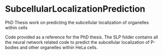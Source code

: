 # SubcellularLocalizationPrediction
PhD Thesis work on predicting the subcellular localization of organelles within cells

Code provided as a reference for the PhD thesis.
The SLP folder contains all the neural network related code to predict the
subcellular localization of P-bodies and other organelles within HeLa cells.
